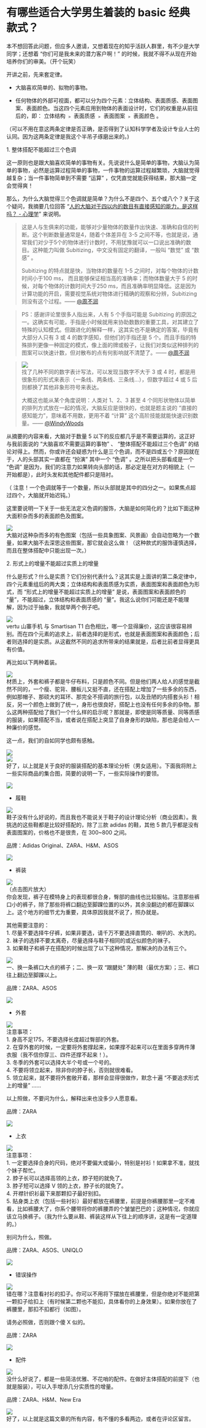 # 有哪些适合大学男生着装的 basic 经典款式？

本不想回答此问题，但应多人邀请，又想着现在的知乎活跃人群里，有不少是大学同学；还想着 “你们可是我未来的潜力客户啊！” 的时候，我就不得不从现在开始培养你们的审美。（开个玩笑）  

开讲之前，先来套定律。  

*   大脑喜欢简单的、拟物的事物。  

*   任何物体的外部可视面，都可以分为四个元素：立体结构、表面质感、表面图案、表面颜色。当这四个元素应用到物体的表面设计时，它们的权重是从前往后的，即： 立体结构 ﹥ 表面质感 ﹥ 表面图案 ﹥ 表面颜色 。  

（可以不用在意这两条定律是否正确，是否得到了认知科学学者及设计专业人士的认同。因为这两条定律是我这个半吊子琢磨出来的。)  

1\. 整体搭配不能超过三个色调  

这一原则也是跟大脑喜欢简单的事物有关。先说说什么是简单的事物，大脑认为简单的事物，必然是运算过程简单的事物，一件事物的运算过程越繁琐，大脑就觉得越复杂；当一件事物简单到不需要 “运算” ，仅凭直觉就能获得结果，那大脑一定会觉得爽！  

那么，为什么大脑觉得三个色调就是简单？为什么不是四个、五个或八个？关于这个疑问，我摘要几位回答 “[人的大脑对于四以内的数目有直接感知的能力，是这样吗？ - 心理学](http://www.zhihu.com/question/24652648)” 来说明。  

> 这是人与生俱来的功能，能够对少量物体的数量作出快速、准确和自信的判断。这个判断数量通常是4，随着个体差异在 3-5 之间不等，也就是说，通常我们对少于5个的物体进行计数时，不用犹豫就可以一口说出准确的数目。这种能力叫做 Subitizing，中文没有固定的翻译，一般叫 “数觉” 或 “数感” 。  
>   
> Subitizing 的特点就是快，当物体的数量在 1-5 之间时，对每个物体的计数时间小于100 ms， 而且能够保证相当高的准确率；而物体数量大于 5 的时候，对每个物体的计数时间大于250 ms，而且准确率明显降低。这是因为计算功能的开启，需要视觉系统对物体进行精确的观察和分辨，Subitizing 则没有这个过程。—— [@周不润](//www.zhihu.com/people/7d19ef732e9524eaa75b71832188f719)

> PS：感谢评论里很多人指出来，人有 5 个手指可能是 Subitizing 的原因之一。这确实有可能，手指是小时候就用来协助数数的重要工具，对其建立了特殊的认知模式。但跟进化的解释一样，这其实也不是确定的答案，毕竟有大部分人只有 3 或 4 的数字感知，但他们的手指还是 5 个。而且手指的特殊排列更像一种固定的模式，像上面的牌或骰子，让我们对类似这种排列的图案可以快速计数，但对散布的点有何影响就不清楚了。—— [@周不润](//www.zhihu.com/people/7d19ef732e9524eaa75b71832188f719)

> ![](https://pic1.zhimg.com/50/d657dd9bb0d1dd3def96c3723e3a2620_b.jpg)  
> 找了几种不同的数字表计写法，可以发现当数字不大于 3 或 4 时，都是用很象形的形式来表示（一条线、两条线、三条线...），但数字超过 4 或 5 后则都换了其他非象形符号来表达。  
>   
> 大概这也能从某个角度说明：人类对 1、2、3 甚至 4 个同形状物体以简单的排列方式放在一起的情况，大脑反应是很快的，也就是题主说的 “直接的感知能力”，意味着不用数，更用不着 “计算” 这个高阶技能就能快速识别数量。—— [@WindyWoods](//www.zhihu.com/people/032c0e41f7890adf3b105d249f8cbf36)

从摘要的内容来看，大脑对于数量 5 以下的反应都几乎是不需要运算的，这正好与我前面说的 “大脑喜欢不需要运算的事物” 、 “整体搭配不能超过三个色调” 的结论对得上。然而，你或许还会疑惑为什么是三个色调，而不是四或五个？原因就在于，人的头部其实一直都在 “扮演” 其中一个 “色调” 。之所以把头部看成是一个 “色调” 是因为，我们的注意力如果转向头部的话，那必定是在对方的相貌上（一开始都是），此时头发和其他配件都只是陪衬。  

（ 注意！一个色调就等于一个数量，所以头部就是其中的四分之一。如果焦点超过四个，大脑就开始迟钝。）  

这里要说明一下关于一些无法定义色调的服饰，大脑是如何简化的？比如下面这种大面积杂而多的表面颜色及图案。  

![](https://pic1.zhimg.com/50/3c2711445e1fbc253b3712e229c2bcf0_b.jpg)  
大脑对这种杂而多的有色图案（包括一些具象图案、风景画）会自动忽略为一个数量，如果大脑不去深思这些图案，那它就会这么做！（这种款式的服饰谨慎选择，而且在整体搭配中只能出现一次。）  

2\. 形式上的增量不能超过实质上的增量  

什么是形式？什么是实质？它们分别代表什么？这其实是上面讲的第二条定律中，四个元素重组后的两大类；立体结构和表面质感为实质，表面图案和表面颜色为形式，而 “形式上的增量不能超过实质上的增量” 是说，表面图案和表面颜色的 “量”，不能超过，立体结构和表面质感的 “量”。我这么说你们可能还是不能理解，因为过于抽象，我就举两个例子吧。  

![](https://pic3.zhimg.com/50/5f8883c72b42d563af11dbf5b4e92e55_b.jpg)  
vertu 山寨手机 与 Smartisan T1 白色相比，哪一个显得廉价，这应该很容易辨别。而在四个元素的追求上，前者选择的是形式，也就是表面图案和表面颜色；后者则选择的是实质。从这截然不同的追求所带来的结果就是，后者比前者显得更具有价值。  

再比如以下两种着装。  

![](https://pic3.zhimg.com/50/d8110338996674cd94087561bdf3f227_b.jpg)  
材质上，外套和裤子都是牛仔布料，只是颜色不同。但是他们两人给人的感觉是截然不同的，一个瘦、驼背、腰板儿又挺不直，还在搭配上增加了一些多余的东西，例如那帽子、那硕大的耳环、那完全不搭调的旅行包，以及丑陋的内搭套头衫！相反，另一个颜色上做到了统一，身形也很良好，搭配上也没有任何多余的杂物。那么这两种搭配给了我们一个什么样的启示呢？那就是，即使是同等质量、同等质感的服装，如果搭配不当，或者说在搭配上突显了自身身形的缺陷，那也是会给人一种廉价的感觉。  

这一点，我们的自如同学也颇有感触。  

![](https://pic1.zhimg.com/50/fbe7cdc163c15b12adb7b7180062960f_b.jpg)  
![](https://pic2.zhimg.com/50/09814ef64610d23b66a090a4f1559ea9_b.jpg)  
好了，以上就是关于良好的服装搭配的基本理论分析（男女适用）。下面我将附上一些实际商品的集合图，简要的说明一下，一些实际操作的要领。  

![](https://pic3.zhimg.com/50/4301e0d08ce7ca305893338bc7a89f29_b.jpg)  

*   履鞋  

![](https://pic4.zhimg.com/50/f46c5386ec7cbd7ceb3d7d670fa25c4a_b.jpg)  
鞋子没有什么好说的，而且我也不能说关于鞋子的设计理论分析（商业因素）。我挑选的这些鞋都是比较好搭配的，除了三款 adidas 的鞋，其他 5 款几乎都是没有表面图案的，价格也不是很贵，在 300~800 之间。  

品牌：Adidas Original、ZARA、H&M、ASOS  

![](https://pic3.zhimg.com/50/4301e0d08ce7ca305893338bc7a89f29_b.jpg)  

*   裤装  

![](https://pic2.zhimg.com/50/7fcbdb56e102cad16682a5f8300a988f_b.jpg)  
（点击图片放大）  
你会发现，裤子在模特身上的表现都很合身，臀部的曲线也比较服帖。注意那些裤口小的裤子，除了那些将裤口翻边至脚踝位置的以外，其余没翻边的都在脚踝以上。这个地方的细节尤为重要，具体原因我就不说了，照办就是。  

其他需要注意的：  
1\. 尽量不要选择牛仔裤，如果非要选，请千万不要选择直筒的、喇叭的、水洗的。  
2\. 袜子的选择不要太离奇，尽量选择与鞋子相同的或近似颜色的袜子。  
3\. 如果鞋子和裤子在搭配的时候出现了以下这种情况，那解决的办法有三个。  

![](https://pic3.zhimg.com/50/257abd1735d1d6190a15f1b72bab91fc_b.jpg)  
一、换一条裤口大点的裤子；二、换一双 “跟腱处” 薄的鞋（最优方案）；三、裤口往上翻边至脚踝以上。  

品牌：ZARA、ASOS  

![](https://pic3.zhimg.com/50/4301e0d08ce7ca305893338bc7a89f29_b.jpg)  

*   外套  

![](https://pic4.zhimg.com/50/b14bd99690670f0e1dfcddc321f84643_b.jpg)  
注意事项：  
1\. 身高不足175，不要选择长度超过臀部的外套。  
2\. 在穿外套的时候，一定要将外套撑起来，如果撑不起来可以在里面多穿两件薄衣服（我不信你穿三、四件还撑不起来！）。  
3\. 冬季的外套可以选择大半个号或一个号的。  
4\. 不要将领立起来，除非你的脖子长，否则就很难看。  
5\. 领立起来，就不要将外套敞开着，那样会显得很做作，默念十遍 “不要追求形式上的增量” ……  

以上照做，不要问为什么，解释出来也没多少人愿意看。  

品牌：ZARA  

![](https://pic3.zhimg.com/50/4301e0d08ce7ca305893338bc7a89f29_b.jpg)  

*   上衣  

![](https://pic3.zhimg.com/50/7bcad80c57f50d58c247f4b7c5687591_b.jpg)  
注意事项：  
1\. 一定要选择合身的尺码，绝对不要偏大或偏小，特别是衬衫！如果拿不准，就找个妹子帮忙。  
2\. 脖子长可以选择高领的上衣，脖子短的就免了。  
3\. 脖子短可以选择 V 领的上衣，脖子长的就免了。  
4\. 开襟针织衫最下来那颗扣子最好别扣。  
5\. 贴身类上衣（包括一些衬衫）最好都放在裤腰里，前提是你裤腰那里一定不难看，比如裤腰大了，你系个腰带将你的裤腰弄的个皱皱巴巴的；这种情况，你就应该立马换裤子。（我为什么要从鞋、裤装这样从下往上的顺序讲，这是有一定道理的。）  

别问为什么，照做。  

品牌：ZARA、ASOS、UNIQLO  

![](https://pic3.zhimg.com/50/4301e0d08ce7ca305893338bc7a89f29_b.jpg)  

*   错误操作  

![](https://pic1.zhimg.com/50/1832c2f541b4c59bdac7675a08555a08_b.jpg)  
错在哪？注意看衬衫的扣子。你可以不用将下摆放在裤腰里，但是你绝对不能把第一颗扣子给扣上（有时候第二颗也不能扣，具体看你的上身效果）。如果你放在了裤腰里，那扣不扣都行（如图）。  

请务必照做，否则跟个傻 X 似的。  

品牌：ZARA  

![](https://pic3.zhimg.com/50/4301e0d08ce7ca305893338bc7a89f29_b.jpg)  

*   配件  

![](https://pic3.zhimg.com/50/65c47ef05162b44b3d5d0ce9f641a846_b.jpg)  
没什么好说了，都是一些简洁优雅、不花哨的配件。在做好主体搭配的前提下（也就是服装），可以入手增添几分实质性的增量。  

品牌：ZARA、H&M、New Era  

![](https://pic3.zhimg.com/50/4301e0d08ce7ca305893338bc7a89f29_b.jpg)  
好了，以上就是这篇文章的所有内容，有不懂的多看两边，或者在评论区留言。